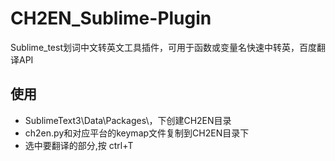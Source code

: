 # CH2EN_Sublime-Plugin
Sublime_test划词中文转英文工具插件，可用于函数或变量名快速中转英，百度翻译API

## 使用
  - SublimeText3\Data\Packages\，下创建CH2EN目录
  - ch2en.py和对应平台的keymap文件复制到CH2EN目录下
  - 选中要翻译的部分,按 ctrl+T